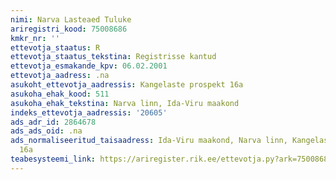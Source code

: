 ```yaml
---
nimi: Narva Lasteaed Tuluke
ariregistri_kood: 75008686
kmkr_nr: ''
ettevotja_staatus: R
ettevotja_staatus_tekstina: Registrisse kantud
ettevotja_esmakande_kpv: 06.02.2001
ettevotja_aadress: .na
asukoht_ettevotja_aadressis: Kangelaste prospekt 16a
asukoha_ehak_kood: 511
asukoha_ehak_tekstina: Narva linn, Ida-Viru maakond
indeks_ettevotja_aadressis: '20605'
ads_adr_id: 2864678
ads_ads_oid: .na
ads_normaliseeritud_taisaadress: Ida-Viru maakond, Narva linn, Kangelaste prospekt
  16a
teabesysteemi_link: https://ariregister.rik.ee/ettevotja.py?ark=75008686&ref=rekvisiidid
---
```

